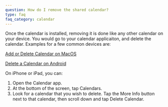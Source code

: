 ```yaml
---
question: How do I remove the shared calendar?
type: faq
faq_category: calendar
---
```

Once the calendar is installed, removing it is done like any other calendar on your device. You would go to your calendar applicaiton, and delete the calendar. Examples for a few common devices are:

[Add or Delete Calendar on MacOS](https://support.apple.com/guide/calendar/add-or-delete-calendars-icl1005/mac)

[Delete a Calendar on Android](https://support.google.com/calendar/answer/37188?hl=en&co=GENIE.Platform%3DAndroid&oco=0#zippy=%2Cdelete-a-calendar-cant-be-undone)

On iPhone or iPad, you can:

1. Open the Calendar app.
2. At the bottom of the screen, tap Calendars.
3. Look for a calendar that you wish to delete. Tap the More Info button next to that calendar, then scroll down and tap Delete Calendar.
